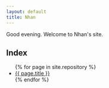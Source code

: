 ```yaml
---
layout: default
title: Nhan
---
```


Good evening. Welcome to Nhan's site.

## Index

<ul class="pages">
  {% for page in site.repository %}
    <li><a href="{{ page.url }}" title="{{ page.title }}">{{ page.title }}</a></li>
  {% endfor %}
</ul>